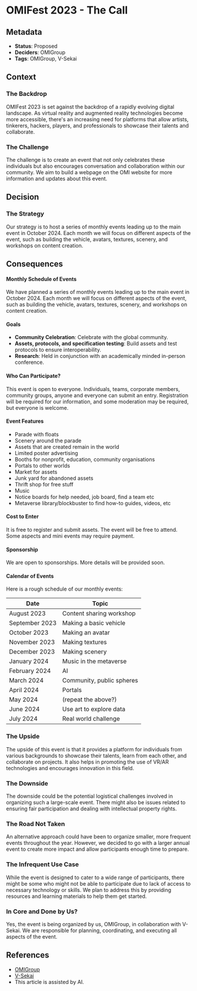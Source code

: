 # OMIFest 2023 - The Call

## Metadata

- **Status**: Proposed
- **Deciders**: OMIGroup
- **Tags**: OMIGroup, V-Sekai

## Context

### The Backdrop

OMIFest 2023 is set against the backdrop of a rapidly evolving digital landscape. As virtual reality and augmented reality technologies become more accessible, there's an increasing need for platforms that allow artists, tinkerers, hackers, players, and professionals to showcase their talents and collaborate.

### The Challenge

The challenge is to create an event that not only celebrates these individuals but also encourages conversation and collaboration within our community. We aim to build a webpage on the OMI website for more information and updates about this event.

## Decision

### The Strategy

Our strategy is to host a series of monthly events leading up to the main event in October 2024. Each month we will focus on different aspects of the event, such as building the vehicle, avatars, textures, scenery, and workshops on content creation.

## Consequences

#### Monthly Schedule of Events

We have planned a series of monthly events leading up to the main event in October 2024. Each month we will focus on different aspects of the event, such as building the vehicle, avatars, textures, scenery, and workshops on content creation.

#### Goals

- **Community Celebration**: Celebrate with the global community.
- **Assets, protocols, and specification testing**: Build assets and test protocols to ensure interoperability.
- **Research**: Held in conjunction with an academically minded in-person conference.

#### Who Can Participate?

This event is open to everyone. Individuals, teams, corporate members, community groups, anyone and everyone can submit an entry. Registration will be required for our information, and some moderation may be required, but everyone is welcome.

#### Event Features

- Parade with floats
- Scenery around the parade
- Assets that are created remain in the world
- Limited poster advertising
- Booths for nonprofit, education, community organisations
- Portals to other worlds
- Market for assets
- Junk yard for abandoned assets
- Thrift shop for free stuff
- Music
- Notice boards for help needed, job board, find a team etc
- Metaverse library/blockbuster to find how-to guides, videos, etc

#### Cost to Enter

It is free to register and submit assets. The event will be free to attend. Some aspects and mini events may require payment.

#### Sponsorship

We are open to sponsorships. More details will be provided soon.

#### Calendar of Events

Here is a rough schedule of our monthly events:

| Date           | Topic                     |
| -------------- | ------------------------- |
| August 2023    | Content sharing workshop  |
| September 2023 | Making a basic vehicle    |
| October 2023   | Making an avatar          |
| November 2023  | Making textures           |
| December 2023  | Making scenery            |
| January 2024   | Music in the metaverse    |
| February 2024  | AI                        |
| March 2024     | Community, public spheres |
| April 2024     | Portals                   |
| May 2024       | (repeat the above?)       |
| June 2024      | Use art to explore data   |
| July 2024      | Real world challenge      |

### The Upside

The upside of this event is that it provides a platform for individuals from various backgrounds to showcase their talents, learn from each other, and collaborate on projects. It also helps in promoting the use of VR/AR technologies and encourages innovation in this field.

### The Downside

The downside could be the potential logistical challenges involved in organizing such a large-scale event. There might also be issues related to ensuring fair participation and dealing with intellectual property rights.

### The Road Not Taken

An alternative approach could have been to organize smaller, more frequent events throughout the year. However, we decided to go with a larger annual event to create more impact and allow participants enough time to prepare.

### The Infrequent Use Case

While the event is designed to cater to a wide range of participants, there might be some who might not be able to participate due to lack of access to necessary technology or skills. We plan to address this by providing resources and learning materials to help them get started.

### In Core and Done by Us?

Yes, the event is being organized by us, OMIGroup, in collaboration with V-Sekai. We are responsible for planning, coordinating, and executing all aspects of the event.

## References

- [OMIGroup](https://omigroup.org/)
- [V-Sekai](https://v-sekai.org/)
- This article is assisted by AI.
